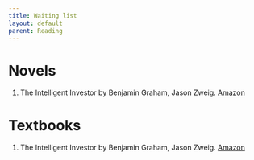 ```yaml
---
title: Waiting list
layout: default
parent: Reading
---
```


# Novels
1. The Intelligent Investor by Benjamin Graham, Jason Zweig. [Amazon](www.amazon.co.jp/dp/0060555661)

# Textbooks
1. The Intelligent Investor by Benjamin Graham, Jason Zweig. [Amazon](www.amazon.co.jp/dp/0060555661)